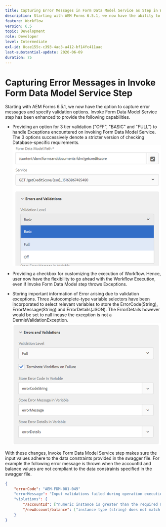 ```yaml
---
title: Capturing Error Messages in Form Data Model Service as Step in Workflow
description: Starting with AEM Forms 6.5.1, we now have the ability to capture error messages generated on using invoke Form Data Model Service as a step in AEM Workflow. Workflow.
feature: Workflow
version: 6.5
topic: Development
role: Developer
level: Intermediate
exl-id: 8cae155c-c393-4ac3-a412-bf14fc411aac
last-substantial-update: 2020-06-09
duration: 75
---
```

# Capturing Error Messages in Invoke Form Data Model Service Step

Starting with AEM Forms 6.5.1, we now have the option to capture error messages and specify validation options. Invoke Form Data Model Service step has been enhanced to provide the following capabilities.

* Providing an option for 3 tier validation  ("OFF", "BASIC" and "FULL") to handle Exceptions encountered on invoking Form Data Model Service. The 3 options successively denote a stricter version of checking Database-specific requirements.
![validation-levels](assets/validation-level.PNG)
 
* Providing a checkbox for customizing the execution of Workflow. Hence, user now have the flexibility to go ahead with the Workflow Execution, even if Invoke Form Data Model step throws Exceptions.

* Storing important information of Error arising due to validation exceptions. Three Autocomplete-type variable selectors have been incorporated to select relevant variables to store the ErrorCode(String), ErrorMessage(String) and ErrorDetails(JSON). The ErrorDetails however would be set to null incase the exception is not a DermisValidationException. 
![capturing error messages](assets/fdm-error-details.PNG)

With these changes, Invoke Form Data Model Service step makes sure the input values adhere to the data constraints provided in the swagger file. For example the following error message is thrown when the accountId and balance values are not compliant to the data constraints specified in the swagger file.

```json
{
    "errorCode": "AEM-FDM-001-049"
    "errorMessage": "Input validations failed during operation execution"
    "violations": {
        "/accountId": ["numeric instance is greater than the required maximum (maximum: 20, found: 97)"],
        "/newAccount/balance": ["instance type (string) does not match any allowed primitive type (allowed: [\"integer\",\"number\"])"]
    }   
}
```
